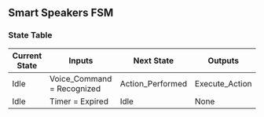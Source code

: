 ## Smart Speakers FSM
### State Table
| Current State | Inputs                     | Next State      | Outputs        |
|---------------|----------------------------|-----------------|----------------|
| Idle          | Voice_Command = Recognized | Action_Performed| Execute_Action |
| Idle          | Timer = Expired            | Idle            | None           |
